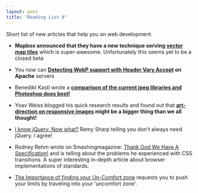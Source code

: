 ```yaml
---
layout: post
title: "Reading List 8"
---
```


Short list of new articles that help you on web development.

- **Mapbox announced that they have a new technique serving [vector map tiles](http://mapbox.com/blog/vector-tiles/)** which is super-awesome. Unfortunately this seems yet to be a closed beta

- You now can **[Detecting WebP support with Header Vary Accept](https://gist.github.com/sergejmueller/5500879) on Apache** servers

- Benedikt Kastl wrote a **[comparison of the current jpeg libraries and Photoshop does best!](http://benediktkastl.de/summary_lena.htm)**

- Yoav Weiss blogged his quick research results and found out that **[art-direction on responsive images](http://blog.yoav.ws/2013/05/How-Big-Is-Art-Direction) might be a bigger thing than we all thought!**

- [I know jQuery. Now what?](http://remysharp.com/2013/04/19/i-know-jquery-now-what/) Remy Sharp telling you don't always need jQuery. I agree!

- Rodney Rehm wrote on Smashingmagazine: [Thank God We Have A Specification!](http://coding.smashingmagazine.com/2013/04/26/css3-transitions-thank-god-specification/) and is telling about the problems he experienced with CSS transitions. A super interesting in-depth article about browser implementations of standards.

- [The Importance of finding your Un-Comfort zone](https://medium.com/i-m-h-o/78b651e58065) requests you to push your limits by traveling into your 'uncomfort zone'.